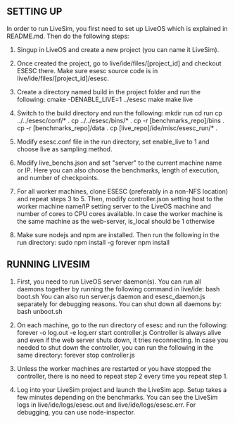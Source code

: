 SETTING UP
---------------------------------------------------------------------------------------------
In order to run LiveSim, you first need to set up LiveOS which is explained in 
README.md. Then do the following steps:

1. Singup in LiveOS and create a new project (you can name it LiveSim).

2. Once created the project, go to live/ide/files/[project_id] and checkout
ESESC there. Make sure esesc source code is in live/ide/files/[project_id]/esesc.

3. Create a directory named build in the project folder and run the following:
  cmake -DENABLE_LIVE=1 ../esesc
  make
  make live

4. Switch to the build directory and run the following:
  mkdir run
  cd run
  cp ../../esesc/conf/* .
  cp ../../esesc/bins/* .
  cp -r [benchmarks_repo]/bins .
  cp -r [benchmarks_repo]/data .
  cp [live_repo]/ide/misc/esesc_run/* .

5. Modify esesc.conf file in the run directory, set enable_live to 1 and choose
live as sampling method.

6. Modify live_benchs.json and set "server" to the current machine name or IP. Here
you can also choose the benchmarks, length of execution, and number of checkpoints.

7. For all worker machines, clone ESESC (preferably in a non-NFS location) and repeat
steps 3 to 5. Then, modify controller.json setting host to the worker machine name/IP
setting server to the LiveOS machine and number of cores to CPU cores available. In case
the worker machine is the same machine as the web-server, is_local should be 1 otherwise
0. Make sure nodejs and npm are installed. Then run the following in the run directory:
  sudo npm install -g forever
  npm install

RUNNING LIVESIM
----------------------------------------------------------------------------------------------
1. First, you need to run LiveOS server daemon(s). You can run all daemons together by running
the following command in live/ide:
  bash boot.sh
You can also run server.js daemon and esesc_daemon.js separately for debugging reasons. You
can shut down all daemons by:
  bash unboot.sh

2. On each machine, go to the run directory of esesc and run the following:
  forever -o log.out -e log.err start controller.js
Controller is always alive and even if the web server shuts down, it tries reconnecting. In
case you needed to shut down the controller, you can run the following in the same directory:
  forever stop controller.js

3. Unless the worker machines are restarted or you have stopped the controller, there is no
need to repeat step 2 every time you repeat step 1.

4. Log into your LiveSim project and launch the LiveSim app. Setup takes a few minutes
depending on the benchmarks. You can see the LiveSim logs in live/ide/logs/esesc.out and
live/ide/logs/esesc.err. For debugging, you can use node-inspector.
